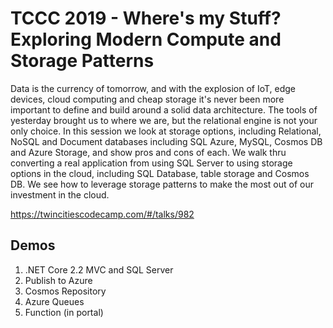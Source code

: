 # TCCC 2019 - Where's my Stuff? Exploring Modern Compute and Storage Patterns

Data is the currency of tomorrow, and with the explosion of IoT, edge devices, cloud computing and cheap storage it's never been more important to define and build around a solid data architecture. The tools of yesterday brought us to where we are, but the relational engine is not your only choice. In this session we look at storage options, including Relational, NoSQL and Document databases including SQL Azure, MySQL, Cosmos DB and Azure Storage, and show pros and cons of each. We walk thru converting a real application from using SQL Server to using storage options in the cloud, including SQL Database, table storage and Cosmos DB. We see how to leverage storage patterns to make the most out of our investment in the cloud.

https://twincitiescodecamp.com/#/talks/982

## Demos
1. .NET Core 2.2 MVC and SQL Server
2. Publish to Azure
3. Cosmos Repository
4. Azure Queues
5. Function (in portal)